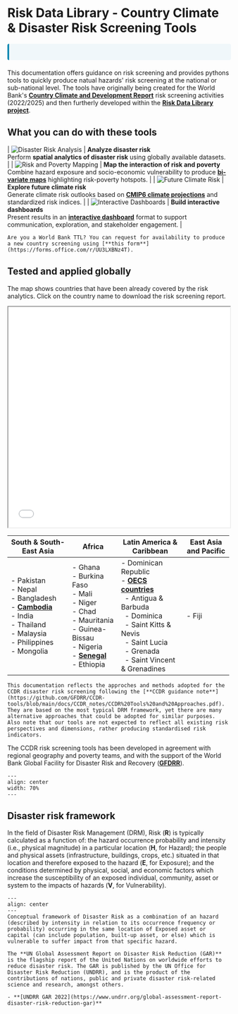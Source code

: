# Risk Data Library - Country Climate & Disaster Risk Screening Tools

<div class="news-container">
    <div class="news-ticker">
        <span class="news-item"><strong>UPDATE:</strong> Climate Indices Tool released for CMIP6 indicators! </span>
        <span class="news-item"><strong>UPDATE:</strong> STORM v4 tropical cyclone global model analysis notebook</span>
        <span class="news-item"><strong>ANNOUNCEMENT:</strong> New CCDR dashboard released for interactive exploration of risk </span>
    </div>
</div>

<style>
    .news-container {
        width: 100%;
        background-color: #f0f7fa;
        overflow: hidden;
        margin: 10px 0 20px 0;
        border-radius: 4px;
        border-left: 4px solid #118AB2;
    }
    .news-ticker {
        white-space: nowrap;
        padding: 10px 0;
        animation: ticker 30s linear infinite;
        color: #333;
        font-size: 14px;
    }
    @keyframes ticker {
        0% { transform: translateX(100%); }
        100% { transform: translateX(-100%); }
    }
    .news-item {
        display: inline-block;
        padding: 0 30px;
    }
    .news-item strong {
        color: #118AB2;
        font-weight: bold;
    }
    /* Pause animation on hover */
    .news-container:hover .news-ticker {
        animation-play-state: paused;
    }
</style>

This documentation offers guidance on risk screening and provides pythons tools to quickly produce natual hazards' risk screening at the national or sub-national level. The tools have originally being created for the World Bank's [**Country Climate and Development Report**](https://www.worldbank.org/en/publication/country-climate-development-reports) risk screening activities (2022/2025) and then furtherly developed within the [**Risk Data Library project**](docs/rdl.md).

## What you can do with these tools

| ![Disaster Risk Analysis](docs/images/rdl-disaster-risk-logo.png) | **Analyze disaster risk**<br>Perform **spatial analytics of disaster risk** using globally available datasets. |
| ![Risk and Poverty Mapping](docs/images/rdl-risk-poverty-logo.png) | **Map the interaction of risk and poverty**<br>Combine hazard exposure and socio-economic vulnerability to produce [**bi-variate maps**](docs/risk-poverty.md) highlighting risk-poverty hotspots. |
| ![Future Climate Risk](docs/images/rdl-climate-risk-logo.png) | **Explore future climate risk**<br>Generate climate risk outlooks based on [**CMIP6 climate projections**](docs/climate-risk.md) and standardized risk indices. |
| ![Interactive Dashboards](docs/images/rdl-dashboard-logo.png) | **Build interactive dashboards**<br>Present results in an [**interactive dashboard**](https://matamadio.github.io/CCDR-geoboard) format to support communication, exploration, and stakeholder engagement. |

```{note}
Are you a World Bank TTL? You can request for availability to produce a new country screening using [**this form**](https://forms.office.com/r/UU3LXBNz4T).
```

## Tested and applied globally
The map shows countries that have been already covered by the risk analytics. Click on the country name to download the risk screening report.

<iframe src="docs/maps/CCDR_map.html" height="500" width="100%"></iframe>

<!-- Table of CCDR Countries -->
| South & South-East Asia | Africa | Latin America & Caribbean | East Asia and Pacific |
|-------------------------|--------------------------------|------------------------|----------------------------|
| - Pakistan<br>- Nepal<br>- Bangladesh<br>- [**Cambodia**](https://github.com/GFDRR/CCDR-tools/blob/dev_push/reports/KHM_RSK.pdf)<br>- India<br>- Thailand<br>- Malaysia<br>- Philippines<br>- Mongolia | - Ghana<br>- Burkina Faso<br>- Mali<br>- Niger<br>- Chad<br>- Mauritania<br>- Guinea-Bissau<br>- Nigeria<br>- [**Senegal**](https://github.com/GFDRR/CCDR-tools/blob/dev_push/reports/SEN_RSK.pdf)<br>- Ethiopia | - Dominican Republic<br>- [**OECS countries**](https://github.com/GFDRR/CCDR-tools/blob/dev_push/reports/OECS_RSK.pdf)<br>&nbsp;&nbsp;- Antigua & Barbuda<br>&nbsp;&nbsp;- Dominica<br>&nbsp;&nbsp;- Saint Kitts & Nevis<br>&nbsp;&nbsp;- Saint Lucia<br>&nbsp;&nbsp;- Grenada<br>&nbsp;&nbsp;- Saint Vincent & Grenadines | - Fiji |

```{note}
This documentation reflects the approches and methods adopted for the CCDR disaster risk screening following the [**CCDR guidance note**](https://github.com/GFDRR/CCDR-tools/blob/main/docs/CCDR_notes/CCDR%20Tools%20and%20Approaches.pdf). They are based on the most typical DRM framework, yet there are many alternative approaches that could be adopted for similar purposes.
Also note that our tools are not expected to reflect all existing risk perspectives and dimensions, rather producing standardised risk indicators.
```
The CCDR risk screening tools has been developed in agreement with regional geography and poverty teams, and with the support of the World Bank Global Facility for Disaster Risk and Recovery ([**GFDRR**](https://www.gfdrr.org)).

```{figure} docs/images/GFDRR_logo.png
---
align: center
width: 70%
---
```

## Disaster risk framework

In the field of Disaster Risk Management (DRM), Risk (**R**) is typically calculated as a function of: the hazard occurrence probability and intensity (i.e., physical magnitude) in a particular location (**H**, for Hazard); the people and physical assets (infrastructure, buildings, crops, etc.) situated in that location and therefore exposed to the hazard (**E**, for Exposure); and the conditions determined by physical, social, and economic factors which increase the susceptibility of an exposed individual, community, asset or system to the impacts of hazards (**V**, for Vulnerability).

```{figure} docs/images/risk_framing.png
---
align: center
---
Conceptual framework of Disaster Risk as a combination of an hazard (described by intensity in relation to its occurrence frequency or probability) occurring in the same location of Exposed asset or capital (can include population, built-up asset, or else) which is vulnerable to suffer impact from that specific hazard.
```

```{seealso}
The **UN Global Assessment Report on Disaster Risk Reduction (GAR)** is the flagship report of the United Nations on worldwide efforts to reduce disaster risk. The GAR is published by the UN Office for Disaster Risk Reduction (UNDRR), and is the product of the contributions of nations, public and private disaster risk-related science and research, amongst others.

- **[UNDRR GAR 2022](https://www.undrr.org/global-assessment-report-disaster-risk-reduction-gar)**
```
